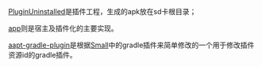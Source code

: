 [PluginUninstalled](https://github.com/YMlion/plugin-coding/tree/master/PluginUninstalled)是插件工程，生成的apk放在sd卡根目录；

[app](https://github.com/YMlion/plugin-coding/tree/master/app)则是宿主及插件化的主要实现。

[aapt-gradle-plugin](https://github.com/YMlion/plugin-coding/tree/master/aapt-gradle-plugin)是根据[Small](https://github.com/wequick/Small)中的gradle插件来简单修改的一个用于修改插件资源id的gradle插件。